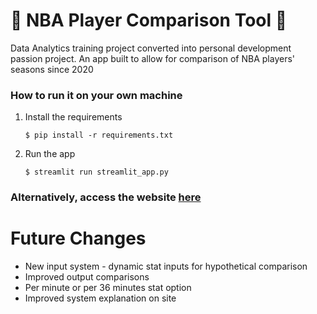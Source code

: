 # 🏀 NBA Player Comparison Tool 🏀 

Data Analytics training project converted into personal development passion project. An app built to allow for comparison of NBA players' seasons since 2020

### How to run it on your own machine

1. Install the requirements

   ```
   $ pip install -r requirements.txt
   ```

2. Run the app

   ```
   $ streamlit run streamlit_app.py
   ```
### Alternatively, access the website [here](https://nbasimilarity.streamlit.app/)

# Future Changes

- New input system - dynamic stat inputs for hypothetical comparison
- Improved output comparisons
- Per minute or per 36 minutes stat option
- Improved system explanation on site
